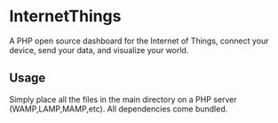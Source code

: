 InternetThings
==============
A PHP open source dashboard for the Internet of Things, connect your device, send your data, and visualize your world.

Usage
-----
Simply place all the files in the main directory on a PHP server (WAMP,LAMP,MAMP,etc). All dependencies come bundled.